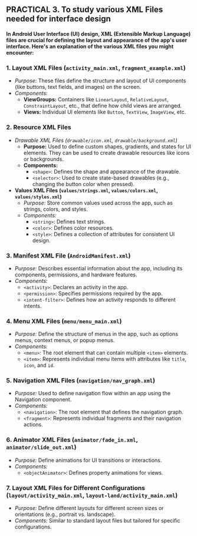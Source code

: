 ## PRACTICAL 3. To study various XML Files needed for interface design
#### In Android User Interface (UI) design, XML (Extensible Markup Language) files are crucial for defining the layout and appearance of the app's user interface. Here's an explanation of the various XML files you might encounter:

### 1. **Layout XML Files (`activity_main.xml`, `fragment_example.xml`)**
   - *Purpose:* These files define the structure and layout of UI components (like buttons, text fields, and images) on the screen.
   - *Components:*
     - **ViewGroups:** Containers like `LinearLayout`, `RelativeLayout`, `ConstraintLayout`, etc., that define how child views are arranged.
     - **Views:** Individual UI elements like `Button`, `TextView`, `ImageView`, etc.

### 2. **Resource XML Files**
   - *Drawable XML Files (`drawable/icon.xml`, `drawable/background.xml`)*
     - **Purpose:** Used to define custom shapes, gradients, and states for UI elements. They can be used to create drawable resources like icons or backgrounds.
     - **Components:**
       - `<shape>`: Defines the shape and appearance of the drawable.
       - `<selector>`: Used to create state-based drawables (e.g., changing the button color when pressed).
   - **Values XML Files (`values/strings.xml`, `values/colors.xml`, `values/styles.xml`)**
     - *Purpose:* Store common values used across the app, such as strings, colors, and styles.
     - *Components:*
       - `<string>`: Defines text strings.
       - `<color>`: Defines color resources.
       - `<style>`: Defines a collection of attributes for consistent UI design.

### 3. **Manifest XML File (`AndroidManifest.xml`)**
   - *Purpose:* Describes essential information about the app, including its components, permissions, and hardware features.
   - *Components:*
     - `<activity>`: Declares an activity in the app.
     - `<permission>`: Specifies permissions required by the app.
     - `<intent-filter>`: Defines how an activity responds to different intents.

### 4. **Menu XML Files (`menu/menu_main.xml`)**
   - *Purpose:* Define the structure of menus in the app, such as options menus, context menus, or popup menus.
   - *Components:*
     - `<menu>`: The root element that can contain multiple `<item>` elements.
     - `<item>`: Represents individual menu items with attributes like `title`, `icon`, and `id`.

### 5. **Navigation XML Files (`navigation/nav_graph.xml`)**
   - *Purpose:* Used to define navigation flow within an app using the Navigation component.
   - *Components:*
     - `<navigation>`: The root element that defines the navigation graph.
     - `<fragment>`: Represents individual fragments and their navigation actions.

### 6. **Animator XML Files (`animator/fade_in.xml`, `animator/slide_out.xml`)**
   - *Purpose:* Define animations for UI transitions or interactions.
   - *Components:*
     - `<objectAnimator>`: Defines property animations for views.

### 7. **Layout XML Files for Different Configurations (`layout/activity_main.xml`, `layout-land/activity_main.xml`)**
   - *Purpose:* Define different layouts for different screen sizes or orientations (e.g., portrait vs. landscape).
   - *Components:* Similar to standard layout files but tailored for specific configurations.


